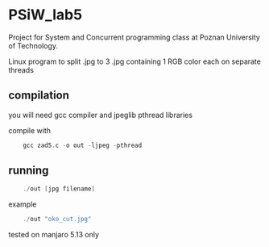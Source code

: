 # PSiW_lab5

Project for System and Concurrent programming class at Poznan University of Technology. 

Linux program to split .jpg to 3 .jpg containing 1 RGB color each on separate threads


## compilation

you will need gcc compiler and jpeglib pthread libraries

compile with
``` c
    gcc zad5.c -o out -ljpeg -pthread

```

## running
```c
    ./out [jpg filename]
```
example

```c
    ./out "oko_cut.jpg"
```

tested on manjaro 5.13 only
